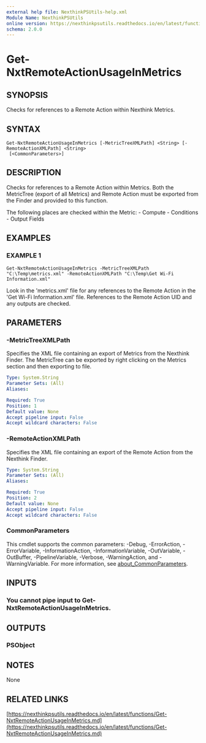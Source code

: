 ```yaml
---
external help file: NexthinkPSUtils-help.xml
Module Name: NexthinkPSUtils
online version: https://nexthinkpsutils.readthedocs.io/en/latest/functions/Get-NxtRemoteActionUsageInMetrics.md
schema: 2.0.0
---
```


# Get-NxtRemoteActionUsageInMetrics

## SYNOPSIS
Checks for references to a Remote Action within Nexthink Metrics.

## SYNTAX

```
Get-NxtRemoteActionUsageInMetrics [-MetricTreeXMLPath] <String> [-RemoteActionXMLPath] <String>
 [<CommonParameters>]
```

## DESCRIPTION
Checks for references to a Remote Action within Metrics.
Both the MetricTree (export of all Metrics) and Remote Action must be exported from the Finder and provided to this function.

The following places are checked within the Metric:
    - Compute
    - Conditions
    - Output Fields

## EXAMPLES

### EXAMPLE 1
```
Get-NxtRemoteActionUsageInMetrics -MetricTreeXMLPath "C:\Temp\metrics.xml" -RemoteActionXMLPath "C:\Temp\Get Wi-Fi Information.xml"
```

Look in the 'metrics.xml' file for any references to the Remote Action in the 'Get Wi-Fi Information.xml' file.
References to the Remote Action UID and any outputs are checked.

## PARAMETERS

### -MetricTreeXMLPath
Specifies the XML file containing an export of Metrics from the Nexthink Finder.
The MetricTree can be exported by right clicking on the Metrics section and then exporting to file.

```yaml
Type: System.String
Parameter Sets: (All)
Aliases:

Required: True
Position: 1
Default value: None
Accept pipeline input: False
Accept wildcard characters: False
```

### -RemoteActionXMLPath
Specifies the XML file containing an export of the Remote Action from the Nexthink Finder.

```yaml
Type: System.String
Parameter Sets: (All)
Aliases:

Required: True
Position: 2
Default value: None
Accept pipeline input: False
Accept wildcard characters: False
```

### CommonParameters
This cmdlet supports the common parameters: -Debug, -ErrorAction, -ErrorVariable, -InformationAction, -InformationVariable, -OutVariable, -OutBuffer, -PipelineVariable, -Verbose, -WarningAction, and -WarningVariable. For more information, see [about_CommonParameters](http://go.microsoft.com/fwlink/?LinkID=113216).

## INPUTS

### You cannot pipe input to Get-NxtRemoteActionUsageInMetrics.
## OUTPUTS

### PSObject
## NOTES
None

## RELATED LINKS

[https://nexthinkpsutils.readthedocs.io/en/latest/functions/Get-NxtRemoteActionUsageInMetrics.md](https://nexthinkpsutils.readthedocs.io/en/latest/functions/Get-NxtRemoteActionUsageInMetrics.md)

